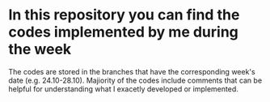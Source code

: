 # In this repository you can find the codes implemented by me during the week

The codes are stored in the branches that have the corresponding week's date (e.g. 24.10-28.10).
Majiority of the codes include comments that can be helpful for understanding what I exacetly developed or implemented.
